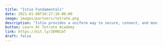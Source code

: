 ```yaml
---
title: "Istio Fundamentals"
date: 2021-01-08T10:27:18-06:00
image: images/partners/tetrate.png
description: "Istio provides a uniform way to secure, connect, and monitor microservices. Istio Fundamentals is the best way to learn Istio fast."
button: Learn At Tetrate Academy
link: https://bit.ly/3EM8CmT
draft: false
---
```

